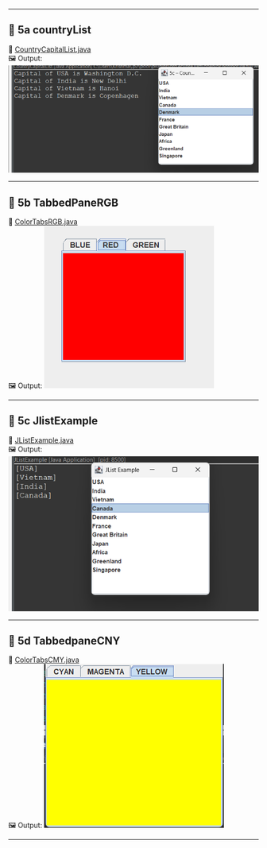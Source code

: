 
---

## 🔸 5a countryList

🔹 [CountryCapitalList.java](https://github.com/Krishmaa10/Advanced-Java/blob/main/Lab5%20Swing%20programs%202/5a%20countryList/CountryCapitalList.java)  
🖼️ Output: ![countrycapital](https://github.com/Krishmaa10/Advanced-Java/blob/main/Lab5%20Swing%20programs%202/5a%20countryList/countrycapital.png)

---

## 🔸 5b TabbedPaneRGB

🔹 [ColorTabsRGB.java](https://github.com/Krishmaa10/Advanced-Java/blob/main/Lab5%20Swing%20programs%202/5b%20TabbedPaneRGB/ColorTabsRGB.java)  
🖼️ Output: ![colorpanergb](https://github.com/Krishmaa10/Advanced-Java/blob/main/Lab5%20Swing%20programs%202/5b%20TabbedPaneRGB/colorpanergb.png)

---

## 🔸 5c JlistExample

🔹 [JListExample.java](https://github.com/Krishmaa10/Advanced-Java/blob/main/Lab5%20Swing%20programs%202/5c%20JlistExample/JListExample.java)  
🖼️ Output: ![jlistexample](https://github.com/Krishmaa10/Advanced-Java/blob/main/Lab5%20Swing%20programs%202/5c%20JlistExample/jlistexample.png)

---

## 🔸 5d TabbedpaneCNY

🔹 [ColorTabsCMY.java](https://github.com/Krishmaa10/Advanced-Java/blob/main/Lab5%20Swing%20programs%202/5d%20TabbedpaneCNY/ColorTabsCMY.java)  
🖼️ Output: ![colorpanecny](https://github.com/Krishmaa10/Advanced-Java/blob/main/Lab5%20Swing%20programs%202/5d%20TabbedpaneCNY/colorpanecny.png)

---
